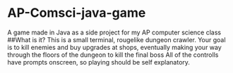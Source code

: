 # AP-Comsci-java-game
A game made in Java as a side project for my AP computer science class
##What is it?
This is a small terminal, rougelike dungeon crawler.
Your goal is to kill enemies and buy upgrades at shops, eventually making your way through the floors of the dungeon to kill the final boss
All of the controlls have prompts onscreen, so playing should be self explanatory.
